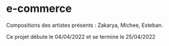 # e-commerce

Compositions des artistes présents : Zakarya, Michee, Esteban.

Ce projet débute le 04/04/2022 et se termine le 25/04/2022
